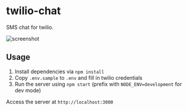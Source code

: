 # twilio-chat

SMS chat for twilio.

![screenshot](http://i.imgur.com/DWuJejZ.png)

## Usage
1. Install dependencies via `npm install`
2. Copy `.env.sample` to `.env` and fill in twilio credentials
3. Run the server using `npm start` (prefix with `NODE_ENV=development` for dev mode)

Access the server at `http://localhost:3000`
